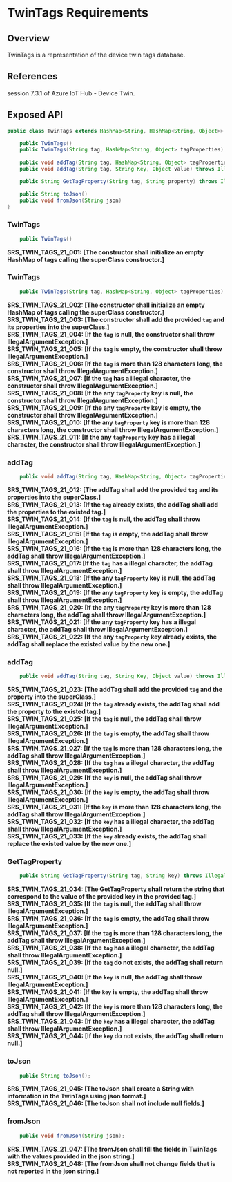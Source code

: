 # TwinTags Requirements

## Overview

TwinTags is a representation of the device twin tags database.


## References

session 7.3.1 of Azure IoT Hub - Device Twin.


## Exposed API

```java
public class TwinTags extends HashMap<String, HashMap<String, Object>> {

    public TwinTags()
    public TwinTags(String tag, HashMap<String, Object> tagProperties) throws IllegalArgumentException
    
    public void addTag(String tag, HashMap<String, Object> tagProperties) throws IllegalArgumentException
    public void addTag(String tag, String Key, Object value) throws IllegalArgumentException

    public String GetTagProperty(String tag, String property) throws IllegalArgumentException

    public String toJson()
    public void fromJson(String json)
}
```


### TwinTags

```java
    public TwinTags()
```

**SRS_TWIN_TAGS_21_001: [**The constructor shall initialize an empty HashMap of tags calling the superClass constructor.**]**  


### TwinTags

```java
    public TwinTags(String tag, HashMap<String, Object> tagProperties) throws IllegalArgumentException
```

**SRS_TWIN_TAGS_21_002: [**The constructor shall initialize an empty HashMap of tags calling the superClass constructor.**]**  
**SRS_TWIN_TAGS_21_003: [**The constructor shall add the provided `tag` and its properties into the superClass.**]**  
**SRS_TWIN_TAGS_21_004: [**If the `tag` is null, the constructor shall throw IllegalArgumentException.**]**  
**SRS_TWIN_TAGS_21_005: [**If the `tag` is empty, the constructor shall throw IllegalArgumentException.**]**  
**SRS_TWIN_TAGS_21_006: [**If the `tag` is more than 128 characters long, the constructor shall throw IllegalArgumentException.**]**  
**SRS_TWIN_TAGS_21_007: [**If the `tag` has a illegal  character, the constructor shall throw IllegalArgumentException.**]**  
**SRS_TWIN_TAGS_21_008: [**If the any `tagProperty` key is null, the constructor shall throw IllegalArgumentException.**]**  
**SRS_TWIN_TAGS_21_009: [**If the any `tagProperty` key is empty, the constructor shall throw IllegalArgumentException.**]**  
**SRS_TWIN_TAGS_21_010: [**If the any `tagProperty` key is more than 128 characters long, the constructor shall throw IllegalArgumentException.**]**  
**SRS_TWIN_TAGS_21_011: [**If the any `tagProperty` key has a illegal  character, the constructor shall throw IllegalArgumentException.**]**  


### addTag

```java
    public void addTag(String tag, HashMap<String, Object> tagProperties) throws IllegalArgumentException
```

**SRS_TWIN_TAGS_21_012: [**The addTag shall add the provided `tag` and its properties into the superClass.**]**  
**SRS_TWIN_TAGS_21_013: [**If the `tag` already exists, the addTag shall add the properties to the existed tag.**]**  
**SRS_TWIN_TAGS_21_014: [**If the `tag` is null, the addTag shall throw IllegalArgumentException.**]**  
**SRS_TWIN_TAGS_21_015: [**If the `tag` is empty, the addTag shall throw IllegalArgumentException.**]**  
**SRS_TWIN_TAGS_21_016: [**If the `tag` is more than 128 characters long, the addTag shall throw IllegalArgumentException.**]**  
**SRS_TWIN_TAGS_21_017: [**If the `tag` has a illegal  character, the addTag shall throw IllegalArgumentException.**]**  
**SRS_TWIN_TAGS_21_018: [**If the any `tagProperty` key is null, the addTag shall throw IllegalArgumentException.**]**  
**SRS_TWIN_TAGS_21_019: [**If the any `tagProperty` key is empty, the addTag shall throw IllegalArgumentException.**]**  
**SRS_TWIN_TAGS_21_020: [**If the any `tagProperty` key is more than 128 characters long, the addTag shall throw IllegalArgumentException.**]**  
**SRS_TWIN_TAGS_21_021: [**If the any `tagProperty` key has a illegal  character, the addTag shall throw IllegalArgumentException.**]**  
**SRS_TWIN_TAGS_21_022: [**If the any `tagProperty` key already exists, the addTag shall replace the existed value by the new one.**]**  


### addTag

```java
    public void addTag(String tag, String Key, Object value) throws IllegalArgumentException
```

**SRS_TWIN_TAGS_21_023: [**The addTag shall add the provided `tag` and the property into the superClass.**]**  
**SRS_TWIN_TAGS_21_024: [**If the `tag` already exists, the addTag shall add the property to the existed tag.**]**  
**SRS_TWIN_TAGS_21_025: [**If the `tag` is null, the addTag shall throw IllegalArgumentException.**]**  
**SRS_TWIN_TAGS_21_026: [**If the `tag` is empty, the addTag shall throw IllegalArgumentException.**]**  
**SRS_TWIN_TAGS_21_027: [**If the `tag` is more than 128 characters long, the addTag shall throw IllegalArgumentException.**]**  
**SRS_TWIN_TAGS_21_028: [**If the `tag` has a illegal  character, the addTag shall throw IllegalArgumentException.**]**  
**SRS_TWIN_TAGS_21_029: [**If the `key` is null, the addTag shall throw IllegalArgumentException.**]**  
**SRS_TWIN_TAGS_21_030: [**If the `key` is empty, the addTag shall throw IllegalArgumentException.**]**  
**SRS_TWIN_TAGS_21_031: [**If the `key` is more than 128 characters long, the addTag shall throw IllegalArgumentException.**]**  
**SRS_TWIN_TAGS_21_032: [**If the `key` has a illegal  character, the addTag shall throw IllegalArgumentException.**]**  
**SRS_TWIN_TAGS_21_033: [**If the `key` already exists, the addTag shall replace the existed value by the new one.**]**  


### GetTagProperty

```java
    public String GetTagProperty(String tag, String key) throws IllegalArgumentException
```

**SRS_TWIN_TAGS_21_034: [**The GetTagProperty shall return the string that correspond to the value of the provided key in the provided tag.**]**  
**SRS_TWIN_TAGS_21_035: [**If the `tag` is null, the addTag shall throw IllegalArgumentException.**]**  
**SRS_TWIN_TAGS_21_036: [**If the `tag` is empty, the addTag shall throw IllegalArgumentException.**]**  
**SRS_TWIN_TAGS_21_037: [**If the `tag` is more than 128 characters long, the addTag shall throw IllegalArgumentException.**]**  
**SRS_TWIN_TAGS_21_038: [**If the `tag` has a illegal  character, the addTag shall throw IllegalArgumentException.**]**  
**SRS_TWIN_TAGS_21_039: [**If the `tag` do not exists, the addTag shall return null.**]**  
**SRS_TWIN_TAGS_21_040: [**If the `key` is null, the addTag shall throw IllegalArgumentException.**]**  
**SRS_TWIN_TAGS_21_041: [**If the `key` is empty, the addTag shall throw IllegalArgumentException.**]**  
**SRS_TWIN_TAGS_21_042: [**If the `key` is more than 128 characters long, the addTag shall throw IllegalArgumentException.**]**  
**SRS_TWIN_TAGS_21_043: [**If the `key` has a illegal  character, the addTag shall throw IllegalArgumentException.**]**  
**SRS_TWIN_TAGS_21_044: [**If the `key` do not exists, the addTag shall return null.**]**  


### toJson

```java
    public String toJson();
```

**SRS_TWIN_TAGS_21_045: [**The toJson shall create a String with information in the TwinTags using json format.**]**  
**SRS_TWIN_TAGS_21_046: [**The toJson shall not include null fields.**]**  


### fromJson

```java
    public void fromJson(String json);
```

**SRS_TWIN_TAGS_21_047: [**The fromJson shall fill the fields in TwinTags with the values provided in the json string.**]**  
**SRS_TWIN_TAGS_21_048: [**The fromJson shall not change fields that is not reported in the json string.**]**  
